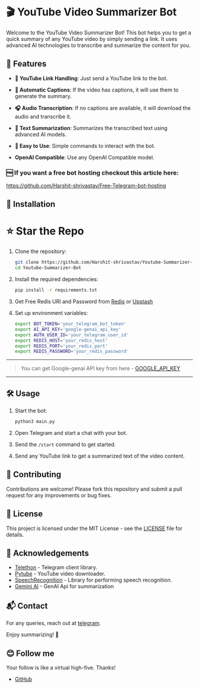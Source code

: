 # 🎬 YouTube Video Summarizer Bot

Welcome to the YouTube Video Summarizer Bot! This bot helps you to get a quick summary of any YouTube video by simply sending a link. It uses advanced AI technologies to transcribe and summarize the content for you.

## 🚀 Features

- **🎥 YouTube Link Handling**: Just send a YouTube link to the bot.
- **📜 Automatic Captions**: If the video has captions, it will use them to generate the summary.
- **🎧 Audio Transcription**: If no captions are available, it will download the audio and transcribe it.
- **📝 Text Summarization**: Summarizes the transcribed text using advanced AI models.
- **🤖 Easy to Use**: Simple commands to interact with the bot.

- **OpenAI Compatible**: Use any OpenAI Compatible model.
### 🆓 If you want a free bot hosting checkout this article here:
https://github.com/Harshit-shrivastav/Free-Telegram-bot-hosting
## 🔧 Installation
# ⭐ Star the Repo
  
1. Clone the repository:

    ```bash
    git clone https://github.com/Harshit-shrivastav/Youtube-Summarizer-Bot.git
    cd Youtube-Summarizer-Bot
    ```

2. Install the required dependencies:

    ```bash
    pip install -r requirements.txt
    ```
3. Get Free Redis URI and Password from [Redis](https://redis.io/try-free/) or [Upstash](https://upstash.com/)
4. Set up environment variables:

    ```bash
    export BOT_TOKEN='your_telegram_bot_token'
    export AI_API_KEY='google-genai_api_key'
    export AUTH_USER_ID='your_telegram_user_id'
    export REDIS_HOST='your_redis_host'
    export REDIS_PORT='your_redis_port'
    export REDIS_PASSWORD='your_redis_password'
    ```
---
> You can get Google-genai API key from here - [GOOGLE_API_KEY](https://aistudio.google.com/apikey?_gl=1*1ikijsu*_ga*MTM2NzM3ODU0MC4xNzQ3NTg3NTEy*_ga_P1DBVKWT6V*czE3NDc3NDg2NjYkbzQkZzEkdDE3NDc3NDg4MjckajQ1JGwwJGgxNDk1NTE1NTI3JGQ1M05kWER0TVBXVkdkS0Q4Zk4zVmJoNnI4Yi1yY3hoM0tn)
---
## 🛠️ Usage

1. Start the bot:

    ```bash
    python3 main.py
    ```

2. Open Telegram and start a chat with your bot.
3. Send the `/start` command to get started.
4. Send any YouTube link to get a summarized text of the video content.

## 🤝 Contributing

Contributions are welcome! Please fork this repository and submit a pull request for any improvements or bug fixes.

## 📄 License

This project is licensed under the MIT License - see the [LICENSE](LICENSE) file for details.

## 🎉 Acknowledgements

- [Telethon](https://github.com/LonamiWebs/Telethon) - Telegram client library.
- [Pytube](https://github.com/pytube/pytube) - YouTube video downloader.
- [SpeechRecognition](https://github.com/Uberi/speech_recognition) - Library for performing speech recognition.
- [Gemini AI](https://gemini.google.com/) - GenAI Api for summarization 

## 📬 Contact

For any queries, reach out at [telegram](https://telegram.me/izharshit).

Enjoy summarizing! 🚀
## 😊 Follow me
Your follow is like a virtual high-five. Thanks!
- [GitHub](https://github.com/Harshit-shrivastav)
